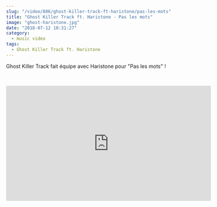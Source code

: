 ```yaml
--- 
slug: "/video/886/ghost-killer-track-ft-haristone/pas-les-mots"
title: "Ghost Killer Track ft. Haristone - Pas les mots"
image: "ghost-haristone.jpg"
date: "2018-07-12 10:31:27"
category:
  - music video
tags:
  - Ghost Killer Track ft. Haristone
---
```

<p>Ghost Killer Track fait équipe avec Haristone pour "Pas les mots" !</p><br/><p><iframe width="560" height="315" src="https://www.youtube.com/embed/q9hJcA4BzE8" frameborder="0" allow="autoplay; encrypted-media" allowfullscreen></iframe></p>